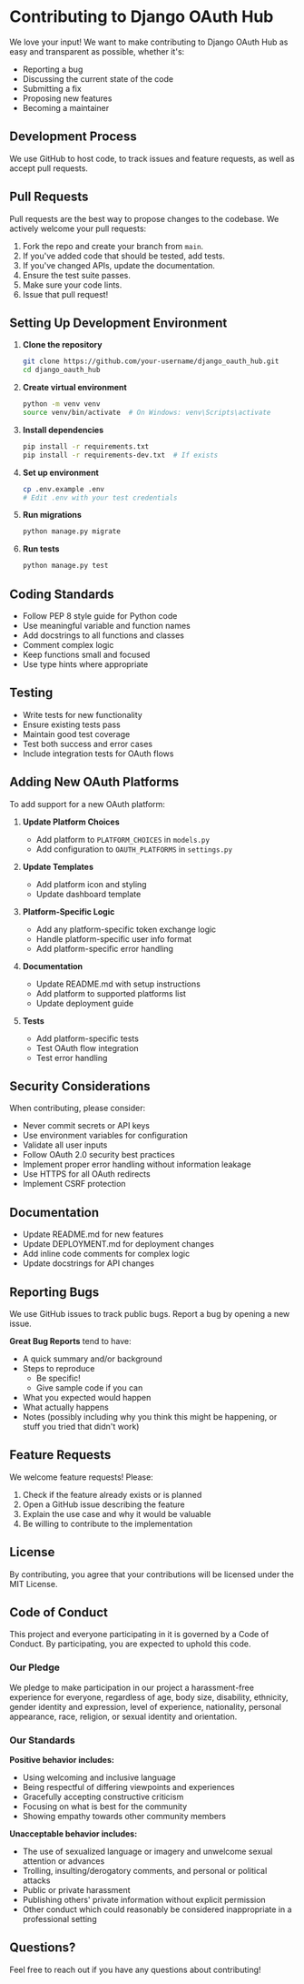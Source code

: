# Contributing to Django OAuth Hub

We love your input! We want to make contributing to Django OAuth Hub as easy and transparent as possible, whether it's:

- Reporting a bug
- Discussing the current state of the code
- Submitting a fix
- Proposing new features
- Becoming a maintainer

## Development Process

We use GitHub to host code, to track issues and feature requests, as well as accept pull requests.

## Pull Requests

Pull requests are the best way to propose changes to the codebase. We actively welcome your pull requests:

1. Fork the repo and create your branch from `main`.
2. If you've added code that should be tested, add tests.
3. If you've changed APIs, update the documentation.
4. Ensure the test suite passes.
5. Make sure your code lints.
6. Issue that pull request!

## Setting Up Development Environment

1. **Clone the repository**
   ```bash
   git clone https://github.com/your-username/django_oauth_hub.git
   cd django_oauth_hub
   ```

2. **Create virtual environment**
   ```bash
   python -m venv venv
   source venv/bin/activate  # On Windows: venv\Scripts\activate
   ```

3. **Install dependencies**
   ```bash
   pip install -r requirements.txt
   pip install -r requirements-dev.txt  # If exists
   ```

4. **Set up environment**
   ```bash
   cp .env.example .env
   # Edit .env with your test credentials
   ```

5. **Run migrations**
   ```bash
   python manage.py migrate
   ```

6. **Run tests**
   ```bash
   python manage.py test
   ```

## Coding Standards

- Follow PEP 8 style guide for Python code
- Use meaningful variable and function names
- Add docstrings to all functions and classes
- Comment complex logic
- Keep functions small and focused
- Use type hints where appropriate

## Testing

- Write tests for new functionality
- Ensure existing tests pass
- Maintain good test coverage
- Test both success and error cases
- Include integration tests for OAuth flows

## Adding New OAuth Platforms

To add support for a new OAuth platform:

1. **Update Platform Choices**
   - Add platform to `PLATFORM_CHOICES` in `models.py`
   - Add configuration to `OAUTH_PLATFORMS` in `settings.py`

2. **Update Templates**
   - Add platform icon and styling
   - Update dashboard template

3. **Platform-Specific Logic**
   - Add any platform-specific token exchange logic
   - Handle platform-specific user info format
   - Add platform-specific error handling

4. **Documentation**
   - Update README.md with setup instructions
   - Add platform to supported platforms list
   - Update deployment guide

5. **Tests**
   - Add platform-specific tests
   - Test OAuth flow integration
   - Test error handling

## Security Considerations

When contributing, please consider:

- Never commit secrets or API keys
- Use environment variables for configuration
- Validate all user inputs
- Follow OAuth 2.0 security best practices
- Implement proper error handling without information leakage
- Use HTTPS for all OAuth redirects
- Implement CSRF protection

## Documentation

- Update README.md for new features
- Update DEPLOYMENT.md for deployment changes
- Add inline code comments for complex logic
- Update docstrings for API changes

## Reporting Bugs

We use GitHub issues to track public bugs. Report a bug by opening a new issue.

**Great Bug Reports** tend to have:

- A quick summary and/or background
- Steps to reproduce
  - Be specific!
  - Give sample code if you can
- What you expected would happen
- What actually happens
- Notes (possibly including why you think this might be happening, or stuff you tried that didn't work)

## Feature Requests

We welcome feature requests! Please:

1. Check if the feature already exists or is planned
2. Open a GitHub issue describing the feature
3. Explain the use case and why it would be valuable
4. Be willing to contribute to the implementation

## License

By contributing, you agree that your contributions will be licensed under the MIT License.

## Code of Conduct

This project and everyone participating in it is governed by a Code of Conduct. By participating, you are expected to uphold this code.

### Our Pledge

We pledge to make participation in our project a harassment-free experience for everyone, regardless of age, body size, disability, ethnicity, gender identity and expression, level of experience, nationality, personal appearance, race, religion, or sexual identity and orientation.

### Our Standards

**Positive behavior includes:**
- Using welcoming and inclusive language
- Being respectful of differing viewpoints and experiences
- Gracefully accepting constructive criticism
- Focusing on what is best for the community
- Showing empathy towards other community members

**Unacceptable behavior includes:**
- The use of sexualized language or imagery and unwelcome sexual attention or advances
- Trolling, insulting/derogatory comments, and personal or political attacks
- Public or private harassment
- Publishing others' private information without explicit permission
- Other conduct which could reasonably be considered inappropriate in a professional setting

## Questions?

Feel free to reach out if you have any questions about contributing!
